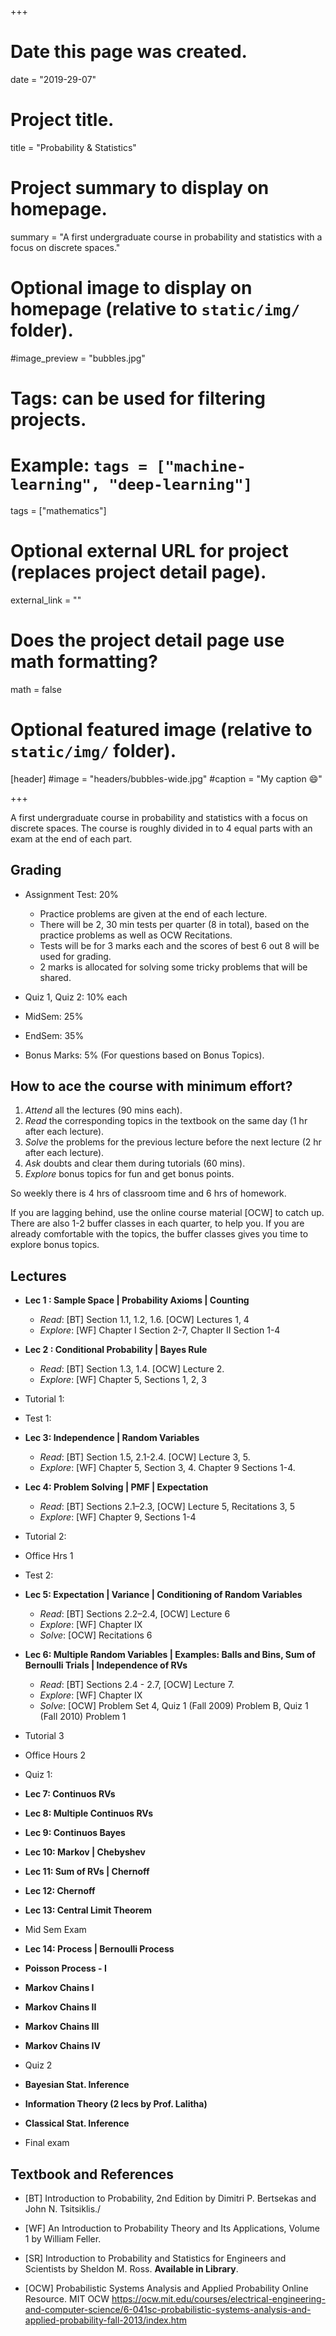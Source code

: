 +++
# Date this page was created.
date = "2019-29-07"

# Project title.
title = "Probability & Statistics"

# Project summary to display on homepage.
summary = "A first undergraduate course in probability and statistics with a focus on discrete spaces."

# Optional image to display on homepage (relative to `static/img/` folder).
#image_preview = "bubbles.jpg"

# Tags: can be used for filtering projects.
# Example: `tags = ["machine-learning", "deep-learning"]`
tags = ["mathematics"]

# Optional external URL for project (replaces project detail page).
external_link = ""

# Does the project detail page use math formatting?
math = false

# Optional featured image (relative to `static/img/` folder).
[header]
#image = "headers/bubbles-wide.jpg"
#caption = "My caption :smile:"

+++

A first undergraduate course in probability and statistics with a focus on discrete spaces. The course is roughly divided in to 4 equal parts with an exam at the end of each part.


## Grading
- Assignment Test: 20%
  - Practice problems are given at the end of each lecture.
  - There will be 2, 30 min tests per quarter (8 in total), based on the practice problems as well as OCW Recitations.
  - Tests will be for 3 marks each and the scores of best 6 out 8 will be used for grading.
  - 2 marks is allocated for solving some tricky problems that will be shared.

- Quiz 1, Quiz 2: 10% each
- MidSem: 25%
- EndSem: 35%
- Bonus Marks: 5% (For questions based on Bonus Topics).

## How to ace the course with minimum effort?

1. *Attend* all the lectures (90 mins each).
2. *Read* the corresponding topics in the textbook on the same day (1 hr after each lecture).
3. *Solve* the problems for the previous lecture before the next lecture (2 hr after each lecture).
4. *Ask* doubts and clear them during tutorials (60 mins).
5. *Explore* bonus topics for fun and get bonus points.

So weekly there is 4 hrs of classroom time and 6 hrs of homework.

If you are lagging behind, use the online course material [OCW] to catch up. There are also 1-2 buffer classes in each quarter, to help you. If you are already comfortable with the topics, the buffer classes gives you time to explore bonus topics.


## Lectures

- **Lec 1 : Sample Space | Probability Axioms | Counting**
    - *Read*: [BT] Section 1.1, 1.2, 1.6. [OCW] Lectures 1, 4
    - *Explore*: [WF] Chapter I Section 2-7, Chapter II Section 1-4

- **Lec 2 : Conditional Probability | Bayes Rule**
    - *Read*: [BT] Section 1.3, 1.4. [OCW] Lecture 2.
    - *Explore*: [WF] Chapter 5, Sections 1, 2, 3

- Tutorial 1:

- Test 1:

- **Lec 3: Independence | Random Variables**
    - *Read*: [BT] Section 1.5, 2.1-2.4. [OCW] Lecture 3, 5.
    - *Explore*: [WF] Chapter 5, Section 3, 4. Chapter 9 Sections 1-4.

- **Lec 4: Problem Solving | PMF | Expectation**
    - *Read*:  [BT] Sections 2.1–2.3, [OCW] Lecture 5, Recitations 3, 5
    - *Explore*:  [WF] Chapter 9, Sections 1-4

- Tutorial 2:

- Office Hrs 1

- Test 2:

- **Lec 5: Expectation | Variance | Conditioning of Random Variables**
    - *Read*:  [BT] Sections 2.2–2.4, [OCW] Lecture 6
    - *Explore*: [WF] Chapter IX
    - *Solve*: [OCW] Recitations 6


- **Lec 6: Multiple Random Variables | Examples: Balls and Bins, Sum of Bernoulli Trials | Independence of RVs**
    - *Read*: [BT] Sections 2.4 - 2.7, [OCW] Lecture 7.
    - *Explore*: [WF] Chapter IX
    - *Solve*: [OCW] Problem Set 4, Quiz 1 (Fall 2009) Problem B, Quiz 1 (Fall 2010) Problem 1

- Tutorial 3

- Office Hours 2

- Quiz 1:

- **Lec 7: Continuos RVs**

- **Lec 8: Multiple Continuos RVs**

- **Lec 9: Continuos Bayes**

- **Lec 10: Markov | Chebyshev**

- **Lec 11:  Sum of RVs | Chernoff**
- **Lec 12: Chernoff**
- **Lec 13: Central Limit Theorem**

- Mid Sem Exam

- **Lec 14: Process | Bernoulli Process**
- **Poisson Process - I**
- **Markov Chains I**
- **Markov Chains II**
- **Markov Chains III**
- **Markov Chains IV**

- Quiz 2

- **Bayesian Stat. Inference**

- **Information Theory (2 lecs by Prof. Lalitha)**

- **Classical Stat. Inference**

- Final exam



## Textbook and References

- [BT] Introduction to Probability, 2nd Edition
  by Dimitri P. Bertsekas and John N. Tsitsiklis./

- [WF] An Introduction to Probability Theory and Its Applications, Volume 1
  by William Feller.

- [SR] Introduction to Probability and Statistics for Engineers and Scientists
  by Sheldon M. Ross. **Available in Library**.

- [OCW] Probabilistic Systems Analysis and Applied Probability
  Online Resource. MIT OCW
  https://ocw.mit.edu/courses/electrical-engineering-and-computer-science/6-041sc-probabilistic-systems-analysis-and-applied-probability-fall-2013/index.htm
